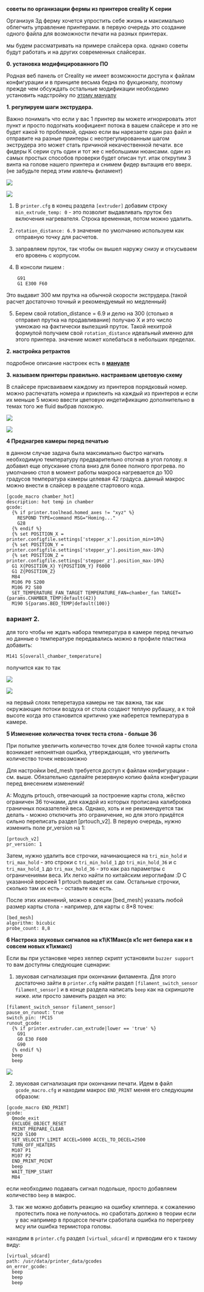 **советы по организации фермы из принтеров creality K серии**

Организуя 3д ферму хочется упростить себе жизнь  и максимально облегчить управление принтерами. в первую очередь это создание одного файла  для возможности печати на разных принтерах.

мы будем рассматривать на примере слайсера орка. однако советы будут работать и на других современных слайсерах.

**0. установка модифицированного ПО**

Родная веб панель от Creality не имеет возможности доступа к файлам конфигурации и в принципе весьма бедна по фукционалу, поэтому прежде чем обсуждать остальные модификации  необходимо установить надстройку по [этому мануалу](/version_config/readme.md)

**1. регулируем шаги экструдера.**

   Важно понимать что если у вас 1 принтер вы можете игнорировать этот пункт и просто подогнать коофициент потока в вашем слайсере и это не будет какой то проблемой, однако если вы нарезаете один раз файл и отправите на разные принтеры с неотрегулированным шагом экструдера это может стать  причиной некачественной печати. все фидеры К серии суть один и тот же с небольшими нюансами.  один из самых простых способов проверки будет описан тут. итак открутим 3 винта на голове нашего принтера и снимем фидер вытащив его вверх.(не забудьте перед этим извлечь филамент) 

![](/ferma/fider1.jpg)

![](/ferma/fider2.jpg)
  
   1. В `printer.cfg` в конец раздела `[extruder]` добавим строку `min_extrude_temp: 0`  - это позволит выдавливать пруток без включения нагревателя. Строка временная, потом можно удалить.
   
   2. `rotation_distance: 6.9`  значение по умолчанию  используем как отправную точку для расчетов. 
     
   3. заправляем пруток, так чтобы он вышел наружу снизу и откусываем его вровень с корпусом.
   
   4. В консоли пишем :
   
```
    G91
    G1 E300 F60
```
Это выдавит 300 мм прутка на обычной скорости экструдера.(такой расчет достаточно точный и рекомендуемый но медленный)

   5. Берем свой rotation_distance = 6.9 и делю на 300 (столько я отправил прутка на продавливание) 
    получаю Х и это число умножаю на фактически вылезший пруток. Такой нехитрой формулой получаем свой `rotation_distance` идеальный именно для этого принтера. значение может колебаться в небольших пределах.

**2. настройка ретрактов**

подробное описание настроек есть в [**мануале**](/retract/readme.md)

**3. называем принтеры правильно. настраиваем цветовую схему**

В слайсере присваиваем каждому из принтеров порядковый номер.  можно распечатать номера и приклеить на каждый из принтеров и если их меньше 5 можно ввести цветовую индетификацию дополнительно в темах того же fluid  выбрав похожую. 

![](/ferma/color1.jpg)

![](/ferma/color2.jpg)


**4 Преднагрев камеры перед печатью**

в данном случае задача была максимально быстро нагнать необходимую температуру предварительно отогнав в угол голову.
я добавил еще опускание стола вниз для более полного прогрева.  по умолчанию стол в момент работы макроса нагревается до 100 градусов температура камеры целевая 42 градуса. данный макрос можно внести в слайсер в разделе стартового кода.

```
[gcode_macro chamber_hot]
description: hot temp in chamber
gcode:
  {% if printer.toolhead.homed_axes != "xyz" %}
    RESPOND TYPE=command MSG="Homing..."
    G28
  {% endif %}
  {% set POSITION_X = printer.configfile.settings['stepper_x'].position_min+10%}
  {% set POSITION_Y = printer.configfile.settings['stepper_y'].position_max-10%}
  {% set POSITION_Z = printer.configfile.settings['stepper_z'].position_max-10%}
  G1 X{POSITION_X} Y{POSITION_Y} F6000
  G1 Z{POSITION_Z}
  M84
  M106 P0 S200
  M106 P2 S80
  SET_TEMPERATURE_FAN_TARGET TEMPERATURE_FAN=chamber_fan TARGET={params.CHAMBER_TEMP|default(42)}
  M190 S{params.BED_TEMP|default(100)}

```
<h3>вариант 2.</h3>

для того чтобы не ждать набора температура в камере перед печатью но данные о температуре передавались  можно в профиле пластика добавить: 

```
M141 S[overall_chamber_temperature]
```
получится как то так

![](chamber_temp1.jpg)


![](chamber_temp.jpg)

на первый слоях теперетаура камеры не так важна, так как окружающие потоки воздуха от стола создают теплую рубашку, а к той высоте когда это становится критично уже наберется температура в камере. 

**5 Изменение количества точек теста стола - больше 36**

При попытке увеличить количество точек для более точной карты стола возникает непонятная ошибка, утверждающая, что увеличить количество точек невозможно

Для настройки bed_mesh требуется доступ к файлам конфигурации - см. выше. Обязательно сделайте резервную копию файла конфигурации перед внесением изменений!

A: Модуль prtouch, отвечающий за построение карты стола, жёстко ограничен 36 точками, для каждой из которых прописана калибровка граничных показателей веса. Однако, хоть и не рекомендуется так делать - можно отключить это ограничение, но для этого придётся сильно переписать раздел [prtouch_v2].
В первую очередь, нужно изменить поле pr_version на 1:

```
[prtouch_v2]
pr_version: 1
```

Затем, нужно удалить все строчки, начинающиеся на `tri_min_hold` и `tri_max_hold` - это строки с `tri_min_hold_1` до `tri_min_hold_36` и с `tri_max_hold_1` до `tri_max_hold_36` - это как раз параметры с ограничениями веса. Их легко найти по китайским иероглифам :D
С указанной версией 1 prtouch выведет их сам. Остальные строчки, сколько там их есть - оставьте как есть.

После этих изменений, можно в секции [bed_mesh] указать любой размер карты стола - например, для карты с 8*8 точек:

```
[bed_mesh]
algorithm: bicubic
probe_count: 8,8
```


**6 Настрока звуковых сигналов на к1\К1Макс(в к1с нет бипера как и в совсем новых к1\кмакс)**

Если вы при установке через хелпер скрипт установили `buzzer support`  то вам доступны следующие сценарии: 

1. звуковая сигнализация при окончании филамента. Для этого достаточно зайти в `printer.cfg` найти раздел `[filament_switch_sensor filament_sensor]`
и в конце раздела написать `beep` как на скриншоте ниже. или просто заменить раздел на это:

```
[filament_switch_sensor filament_sensor]
pause_on_runout: true
switch_pin: !PC15
runout_gcode:
  {% if printer.extruder.can_extrude|lower == 'true' %}
    G91
    G0 E30 F600
    G90
  {% endif %}
  beep
  beep
```

![](/ferma/screen1.jpg)

2. звуковая сигнализация при окончании печати. Идем в файл `gcode_macro.cfg`  и находим макрос `END_PRINT` меняя его следующим образом:

```
[gcode_macro END_PRINT]
gcode:
  Qmode_exit
  EXCLUDE_OBJECT_RESET
  PRINT_PREPARE_CLEAR
  M220 S100
  SET_VELOCITY_LIMIT ACCEL=5000 ACCEL_TO_DECEL=2500
  TURN_OFF_HEATERS
  M107 P1
  M107 P2
  END_PRINT_POINT
  beep
  WAIT_TEMP_START
  M84
```
если необходимо  подавать сигнал подольше, просто добавляем количество `beep` в макрос.

3. так же можно добавить реакцию на ошибку клиппера. к сожалению протестить пока не получилось. но сработать должно в теории если у вас например в процессе печати сработала ошибка по перегреву мсу или ошибка термистора головы. 

находим в `printer.cfg` раздел `[virtual_sdcard]` и приводим его к такому виду:

```
[virtual_sdcard]
path: /usr/data/printer_data/gcodes
on_error_gcode:
  beep
  beep
  beep
```

